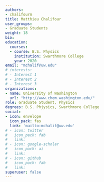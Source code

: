 ```yaml
---
authors:
- chalifourm
title: Matthieu Chalifour
user_groups:
- Graduate Students
weight: 18
bio: 
education:
  courses:
  - course: B.S. Physics
    institution: Swarthmore College
    year: 2020
email: "mchalif@uw.edu"
# interests:
# - Interest 1
# - Interest 2
# - Interest 3
organizations:
- name: University of Washington 
  url: "http://www.chem.washington.edu/"
role: Graduate Student, Physics
degrees: B.S. Phjysics, Swarthmore College
social:
- icon: envelope
  icon_pack: fas
  link: 'mailto:mchalif@uw.edu'
# - icon: twitter
#   icon_pack: fab
#   link: 
# - icon: google-scholar
#   icon_pack: ai
#   link: 
# - icon: github
#   icon_pack: fab
#   link: 
superuser: false
---
```



